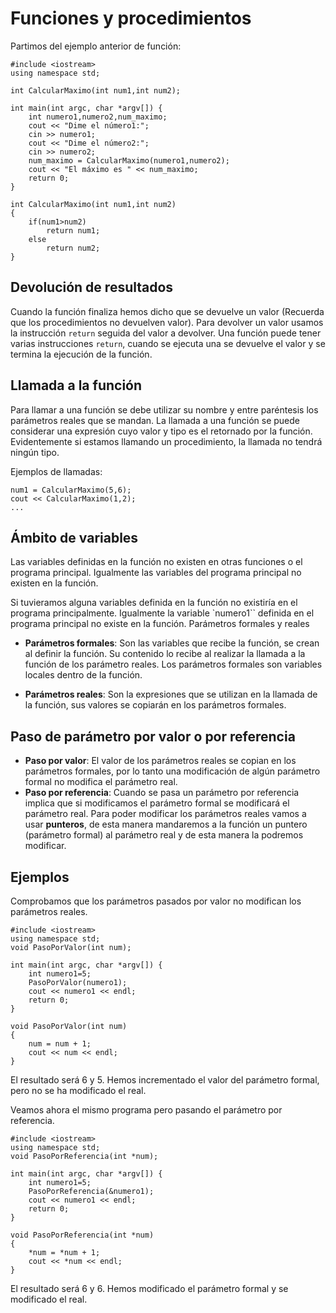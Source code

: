 # Funciones y procedimientos

Partimos del ejemplo anterior de función:

	#include <iostream>
	using namespace std;

	int CalcularMaximo(int num1,int num2);

	int main(int argc, char *argv[]) {
		int numero1,numero2,num_maximo;
		cout << "Dime el número1:";
		cin >> numero1;
		cout << "Dime el número2:";
		cin >> numero2;
		num_maximo = CalcularMaximo(numero1,numero2);
		cout << "El máximo es " << num_maximo;
		return 0;
	}

	int CalcularMaximo(int num1,int num2)
	{
		if(num1>num2)
			return num1;
		else
			return num2;
	}

## Devolución de resultados

Cuando la función finaliza hemos dicho que se devuelve un valor (Recuerda que los procedimientos no devuelven valor). Para devolver un valor usamos la instrucción `return` seguida del valor a devolver. Una función puede tener varias instrucciones `return`, cuando se ejecuta una se devuelve el valor y se termina la ejecución de la función.

## Llamada a la función

Para llamar a una función se debe utilizar su nombre y entre paréntesis los parámetros reales que se mandan. La llamada a una función se puede considerar una expresión cuyo valor y tipo es el retornado por la función. Evidentemente si estamos llamando un procedimiento, la llamada no tendrá ningún tipo.

Ejemplos de llamadas:

	num1 = CalcularMaximo(5,6);
	cout << CalcularMaximo(1,2);
	...

## Ámbito de variables

Las variables definidas en la función no existen en otras funciones o el programa principal. Igualmente las variables del programa principal no existen en la función.

Si tuvieramos alguna variables definida en la función no existiría en el programa principalmente. Igualmente la variable `numero1`` definida en el programa principal no existe en la función.
Parámetros formales y reales

* **Parámetros formales**: Son las variables que recibe la función, se crean al definir la función. Su contenido lo recibe al realizar la llamada a la función de los parámetro reales. Los parámetros formales son variables locales dentro de la función.

* **Parámetros reales**: Son la expresiones que se utilizan en la llamada de la función, sus valores se copiarán en los parámetros formales.

## Paso de parámetro por valor o por referencia

* **Paso por valor**: El valor de los parámetros reales se copian en los parámetros formales, por lo tanto una modificación de algún parámetro formal no modifica el parámetro real.
* **Paso por referencia**: Cuando se pasa un parámetro por referencia implica que si modificamos el parámetro formal se modificará el parámetro real. Para poder modificar los parámetros reales vamos a usar **punteros**, de esta manera mandaremos a la función un puntero (parámetro formal) al parámetro real y de esta manera la podremos modificar.


## Ejemplos

Comprobamos que los parámetros pasados por valor no modifican los parámetros reales.

	#include <iostream>
	using namespace std;
	void PasoPorValor(int num);

	int main(int argc, char *argv[]) {
		int numero1=5;
		PasoPorValor(numero1);
		cout << numero1 << endl;
		return 0;
	}

	void PasoPorValor(int num)
	{
		num = num + 1;
		cout << num << endl;
	}

El resultado será 6 y 5. Hemos incrementado el valor del parámetro formal, pero no se ha modificado el real.

Veamos ahora el mismo programa pero pasando el parámetro por referencia.

	#include <iostream>
	using namespace std;
	void PasoPorReferencia(int *num);

	int main(int argc, char *argv[]) {
		int numero1=5;
		PasoPorReferencia(&numero1);
		cout << numero1 << endl;
		return 0;
	}

	void PasoPorReferencia(int *num)
	{
		*num = *num + 1;
		cout << *num << endl;
	}


El resultado será 6 y 6. Hemos modificado el parámetro formal y se modificado el real.


